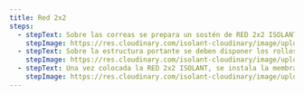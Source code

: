 ```yaml
---
title: Red 2x2
steps:
  - stepText: Sobre las correas se prepara un sostén de RED 2x2 ISOLANT. También puede utilizarse alambre galvanizado haciendo un entramado romboidal de 30x30 cm.
    stepImage: https://res.cloudinary.com/isolant-cloudinary/image/upload/f_auto,q_auto:good/website-2021/instructions/red-2x2/isolant-aislantes-linea-galpones-y-tinglados-red-2x2-paso-a-paso-colocacion-paso-1.jpg
  - stepText: Sobre la estructura portante se deben disponer los rollos de RED 2x2 ISOLANT en el mismo sentido que la chapa. Los rollos de RED 2x2 ISOLANT deben tensarse y luego fijarse con tornillos autoperforantes. En la unión deben solaparse lateralmente entre 5 y 10 cm, sin necesidad de unirlos y/o pegarlos entre sí.
    stepImage: https://res.cloudinary.com/isolant-cloudinary/image/upload/f_auto,q_auto:good/website-2021/instructions/red-2x2/isolant-aislantes-linea-galpones-y-tinglados-red-2x2-paso-a-paso-colocacion-paso-2.jpg
  - stepText: Una vez colocada la RED 2x2 ISOLANT, se instala la membrana aislante.
    stepImage: https://res.cloudinary.com/isolant-cloudinary/image/upload/f_auto,q_auto:good/website-2021/instructions/red-2x2/isolant-aislantes-linea-galpones-y-tinglados-red-2x2-paso-a-paso-colocacion-paso-3.jpg
---
```

